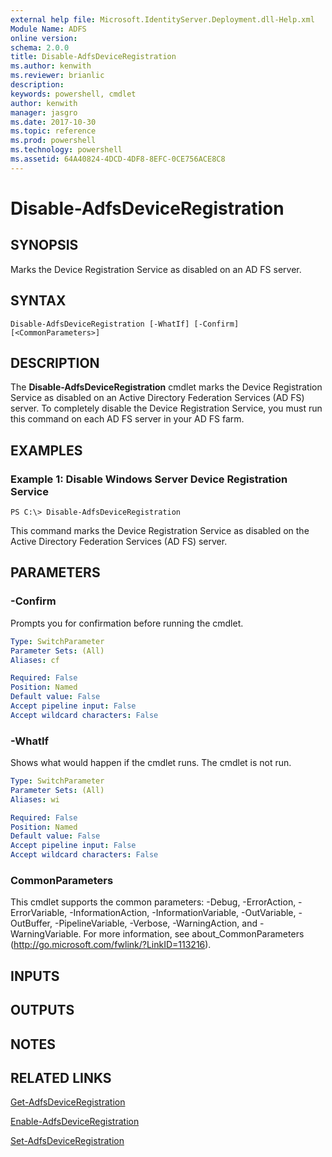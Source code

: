 ```yaml
---
external help file: Microsoft.IdentityServer.Deployment.dll-Help.xml
Module Name: ADFS
online version: 
schema: 2.0.0
title: Disable-AdfsDeviceRegistration
ms.author: kenwith
ms.reviewer: brianlic
description: 
keywords: powershell, cmdlet
author: kenwith
manager: jasgro
ms.date: 2017-10-30
ms.topic: reference
ms.prod: powershell
ms.technology: powershell
ms.assetid: 64A40824-4DCD-4DF8-8EFC-0CE756ACE8C8
---
```


# Disable-AdfsDeviceRegistration

## SYNOPSIS
Marks the Device Registration Service as disabled on an AD FS server.

## SYNTAX

```
Disable-AdfsDeviceRegistration [-WhatIf] [-Confirm] [<CommonParameters>]
```

## DESCRIPTION
The **Disable-AdfsDeviceRegistration** cmdlet marks the Device Registration Service as disabled on an Active Directory Federation Services (AD FS) server.
To completely disable the Device Registration Service, you must run this command on each AD FS server in your AD FS farm.

## EXAMPLES

### Example 1: Disable Windows Server Device Registration Service
```
PS C:\> Disable-AdfsDeviceRegistration
```

This command marks the Device Registration Service as disabled on the Active Directory Federation Services (AD FS) server.

## PARAMETERS

### -Confirm
Prompts you for confirmation before running the cmdlet.

```yaml
Type: SwitchParameter
Parameter Sets: (All)
Aliases: cf

Required: False
Position: Named
Default value: False
Accept pipeline input: False
Accept wildcard characters: False
```

### -WhatIf
Shows what would happen if the cmdlet runs.
The cmdlet is not run.

```yaml
Type: SwitchParameter
Parameter Sets: (All)
Aliases: wi

Required: False
Position: Named
Default value: False
Accept pipeline input: False
Accept wildcard characters: False
```

### CommonParameters
This cmdlet supports the common parameters: -Debug, -ErrorAction, -ErrorVariable, -InformationAction, -InformationVariable, -OutVariable, -OutBuffer, -PipelineVariable, -Verbose, -WarningAction, and -WarningVariable. For more information, see about_CommonParameters (http://go.microsoft.com/fwlink/?LinkID=113216).

## INPUTS

## OUTPUTS

## NOTES

## RELATED LINKS

[Get-AdfsDeviceRegistration](./Get-AdfsDeviceRegistration.md)

[Enable-AdfsDeviceRegistration](./Enable-AdfsDeviceRegistration.md)

[Set-AdfsDeviceRegistration](./Set-AdfsDeviceRegistration.md)
